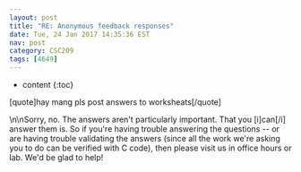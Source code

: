 ```yaml
---
layout: post
title: "RE: Anonymous feedback responses"
date: Tue, 24 Jan 2017 14:35:36 EST
nav: post
category: CSC209
tags: [4649]
---
```


* content
{:toc}

[quote]hay mang pls post answers to worksheats[/quote]
<!-- more -->
<p>\n\nSorry, no. The answers aren't particularly important. That you [i]can[/i] answer them is. So if you're having trouble answering the questions -- or are having trouble validating the answers (since all the work we're asking you to do can be verified with C code), then please visit us in office hours or lab. We'd be glad to help!</p>
